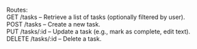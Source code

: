Routes:  
GET /tasks – Retrieve a list of tasks (optionally filtered by user).  
POST /tasks – Create a new task.  
PUT /tasks/:id – Update a task (e.g., mark as complete, edit text).  
DELETE /tasks/:id – Delete a task.  